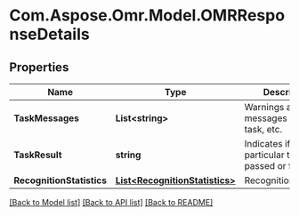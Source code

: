 # Com.Aspose.Omr.Model.OMRResponseDetails
## Properties

Name | Type | Description | Notes
------------ | ------------- | ------------- | -------------
**TaskMessages** | **List&lt;string&gt;** | Warnings and other messages regarding task, etc. | [optional] 
**TaskResult** | **string** | Indicates if each particular task passed or failed, | [optional] 
**RecognitionStatistics** | [**List&lt;RecognitionStatistics&gt;**](RecognitionStatistics.md) | RecognitionStatistics | [optional] 

[[Back to Model list]](../README.md#documentation-for-models) [[Back to API list]](../README.md#documentation-for-api-endpoints) [[Back to README]](../README.md)

